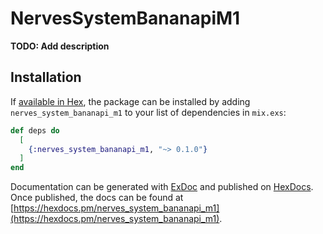 # NervesSystemBananapiM1

**TODO: Add description**

## Installation

If [available in Hex](https://hex.pm/docs/publish), the package can be installed
by adding `nerves_system_bananapi_m1` to your list of dependencies in `mix.exs`:

```elixir
def deps do
  [
    {:nerves_system_bananapi_m1, "~> 0.1.0"}
  ]
end
```

Documentation can be generated with [ExDoc](https://github.com/elixir-lang/ex_doc)
and published on [HexDocs](https://hexdocs.pm). Once published, the docs can
be found at [https://hexdocs.pm/nerves_system_bananapi_m1](https://hexdocs.pm/nerves_system_bananapi_m1).

